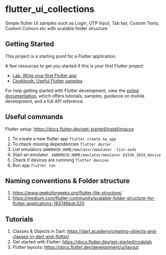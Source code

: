 # flutter_ui_collections

Simple flutter UI samples such as Login, OTP Input, Tab bar, Custom Texts, Custom Colours etc with scalable folder structure.

## Getting Started

This project is a starting point for a Flutter application.

A few resources to get you started if this is your first Flutter project:

- [Lab: Write your first Flutter app](https://docs.flutter.dev/get-started/codelab)
- [Cookbook: Useful Flutter samples](https://docs.flutter.dev/cookbook)

For help getting started with Flutter development, view the
[online documentation](https://docs.flutter.dev/), which offers tutorials,
samples, guidance on mobile development, and a full API reference.

## Useful commands

Flutter setup: https://docs.flutter.dev/get-started/install/macos

1. To create a new flutter app `flutter create my_app`
2. To check missing dependencies `flutter doctor`
3. List emulators `$ANDROID_HOME/emulator/emulator -list-avds`
4. Start an emulator ` $ANDROID_HOME/emulator/emulator @1536_1024_device`
5. Check if devices are runnning `flutter devices`
6. Run app `flutter run`

## Naming conventions & Folder structure

1. https://www.geeksforgeeks.org/flutter-file-structure/
2. https://medium.com/flutter-community/scalable-folder-structure-for-flutter-applications-183746bdc320

## Tutorials

1. Classes & Objects in Dart: https://dart.academy/creating-objects-and-classes-in-dart-and-flutter/
2. Get started with Flutter: https://docs.flutter.dev/get-started/codelab
3. Flutter layouts: https://docs.flutter.dev/development/ui/layout
